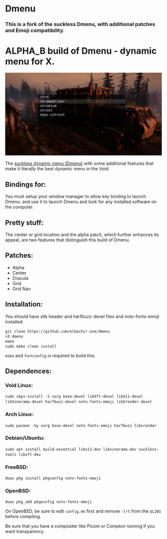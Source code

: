 # Dmenu

### This is a fork of the suckless Dmenu, with additional patches and Emoji compatibility.

# ALPHA_B build of Dmenu - dynamic menu for X.

![Dmenu](dmenu.png)

The [suckless dynamic menu (Dmenu)](https://tools.suckless.org/dmenu) with some additional
features that make it literally the best dynamic menu in the Void:

## Bindings for:

You must setup your window manager to allow key binding to launch Dmenu.
and use it to launch Dmenu and look for any installed software on the computer.

## Pretty stuff:

The center or grid location and the alpha patch, which further enhances its appeal, are two features that distinguish this build of Dmenu.

## Patches:

+ Alpha
+ Center
+ Dracula
+ Grid
+ Grid Nav

## Installation:

You should have xlib header and harfbuzz-devel files and noto-fonts-emoji installed.

```
git clone https://github.com/elbachir-one/dmenu
cd dmenu
make
sudo make clean install

```

`make` and `fontconfig` is required to build this.

## Dependences:

### Void Linux:

`sudo xbps-install -S xorg base-devel libXft-devel libX11-devel libXinerama-devel harfbuzz-devel noto-fonts-emoji libXrender-devel`

### Arch Linux:

`sudo pacman -Sy xorg base-devel noto-fonts-emoji harfbuzz libxrender`

### Debian/Ubuntu:

`sudo apt install build-essential libx11-dev libxinerama-dev suckless-tools libxft-dev`

### FreeBSD:

`doas pkg install pkgconfig noto-fonts-emoji`

### OpenBSD:

`doas pkg_add pkgocnfig noto-fonts-emoji`

On OpenBSD, be sure to edit `config.mk` first and remove `-lrt` from the
`$LIBS` before compiling.

Be sure that you have a compositer like Picom or Compton running if you
want transparency.
